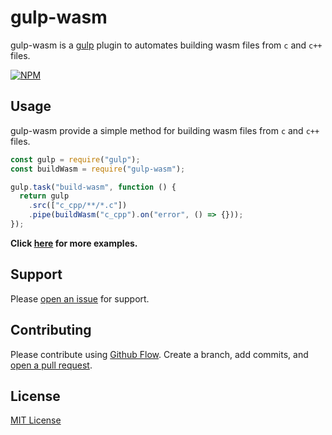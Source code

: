 # gulp-wasm

gulp-wasm is a [gulp](https://github.com/wearefractal/gulp) plugin to automates building wasm files from `c` and `c++` files.

[![NPM](https://nodei.co/npm/gulp-wasm.png?downloads=true&downloadRank=true&stars=true)](https://nodei.co/npm/gulp-wasm/)

## Usage

gulp-wasm provide a simple method for building wasm files from `c` and `c++` files.

```javascript
const gulp = require("gulp");
const buildWasm = require("gulp-wasm");

gulp.task("build-wasm", function () {
  return gulp
    .src(["c_cpp/**/*.c"])
    .pipe(buildWasm("c_cpp").on("error", () => {}));
});
```

**Click [here](https://github.com/iamanishroy/gulp-wasm/blob/main/gulpfile.js#L26) for more examples.**

## Support

Please [open an issue](https://github.com/iamanishroy/gulp-wasm/issues/new) for support.

## Contributing

Please contribute using [Github Flow](https://guides.github.com/introduction/flow/). Create a branch, add commits, and [open a pull request](https://github.com/iamanishroy/gulp-wasm/compare/).

## License

[MIT License](http://en.wikipedia.org/wiki/MIT_License)

